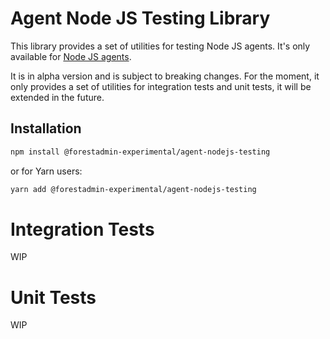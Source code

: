 # Agent Node JS Testing Library

This library provides a set of utilities for testing Node JS agents.
It's only available for [Node JS agents](https://docs.forestadmin.com/developer-guide-agents-nodejs/).

It is in alpha version and is subject to breaking changes.
For the moment, it only provides a set of utilities for integration tests and unit tests, it will be extended in the future.

## Installation

```bash
npm install @forestadmin-experimental/agent-nodejs-testing
```

or for Yarn users:

```bash
yarn add @forestadmin-experimental/agent-nodejs-testing
```

# Integration Tests

WIP

# Unit Tests

WIP
